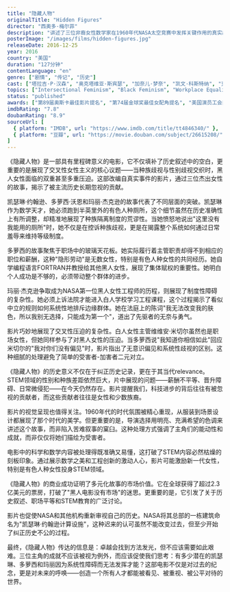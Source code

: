 ```yaml
---
title: "隐藏人物"
originalTitle: "Hidden Figures"
director: "西奥多·梅尔菲"
description: "讲述了三位非裔女性数学家在1960年代NASA太空竞赛中发挥关键作用的真实故事。她们不仅要面对种族歧视，还要克服性别偏见，最终凭借卓越才能为美国航天事业做出了不可磨灭的贡献。"
posterImage: "/images/films/hidden-figures.jpg"
releaseDate: 2016-12-25
year: 2016
country: "美国"
duration: "127分钟"
contentLanguage: "en"
genre: ["剧情", "传记", "历史"]
cast: ["塔拉吉·P·汉森", "奥克塔维亚·斯宾瑟", "加奈儿·梦奈", "凯文·科斯特纳", "克斯汀·邓斯特"]
topics: ["Intersectional Feminism", "Black Feminism", "Workplace Equality", "Equal Pay", "Glass Ceiling", "Education Equality", "Race and Gender"]
status: "published"
awards: ["第89届奥斯卡最佳影片提名", "第74届金球奖最佳女配角提名", "美国演员工会奖最佳群戏"]
imdbRating: "7.8"
doubanRating: "8.9"
sourceUrl: [
  { platform: "IMDB", url: "https://www.imdb.com/title/tt4846340/" },
  { platform: "豆瓣", url: "https://movie.douban.com/subject/26615208/" }
]
---
```


《隐藏人物》是一部具有里程碑意义的电影，它不仅填补了历史叙述中的空白，更重要的是展现了交叉性女性主义的核心议题——当种族歧视与性别歧视交织时，黑人女性面临的双重甚至多重压迫。这部改编自真实事件的影片，通过三位杰出女性的故事，揭示了被主流历史长期忽视的贡献。

凯瑟琳·约翰逊、多萝西·沃恩和玛丽·杰克逊的故事代表了不同层面的突破。凯瑟琳作为数学天才，她必须跑到半英里外的有色人种厕所，这个细节虽然在历史准确性上有所调整，却精准地展现了种族隔离制度的荒谬性。当她愤怒地说出"这里没有我能用的厕所"时，她不仅是在控诉种族歧视，更是在揭露整个系统如何通过日常羞辱来维持等级制度。

多萝西的故事聚焦于职场中的玻璃天花板。她实际履行着主管职责却得不到相应的职位和薪酬，这种"隐形劳动"是无数女性，特别是有色人种女性的共同经历。她自学编程语言FORTRAN并教授给其他黑人女性，展现了集体赋权的重要性。她明白个人成功是不够的，必须带动整个群体的进步。

玛丽·杰克逊争取成为NASA第一位黑人女性工程师的历程，则展现了制度性障碍的复杂性。她必须上诉法院才能进入白人学校学习工程课程，这个过程揭示了看似中立的规则如何系统性地排斥边缘群体。她在法庭上的陈词"我无法改变我的肤色，所以我别无选择，只能成为第一个"，道出了先驱者的无奈与勇气。

影片巧妙地展现了交叉性压迫的复杂性。白人女性主管维维安·米切尔虽然也是职场女性，但她同样参与了对黑人女性的压迫。当多萝西说"我知道你相信如此"回应米切尔的"我对你们没有偏见"时，影片指出了无意识偏见和系统性歧视的区别。这种细腻的处理避免了简单的受害者-加害者二元对立。

《隐藏人物》的历史意义不仅在于纠正历史记录，更在于其当代relevance。STEM领域的性别和种族差距依然巨大，片中展现的问题——薪酬不平等、晋升障碍、日常微侵犯——在今天仍然存在。影片提醒我们，科技进步的背后往往有被忽视的贡献者，而这些贡献者往往是女性和少数族裔。

影片的视觉呈现也值得关注。1960年代的时代氛围被精心重现，从服装到场景设计都展现了那个时代的美学。但更重要的是，导演选择用明亮、充满希望的色调来讲述这个故事，而非陷入苦难叙事的窠臼。这种处理方式强调了主角们的能动性和成就，而非仅仅将她们描绘为受害者。

电影中的科学和数学内容被处理得既准确又易懂，这打破了STEM内容必然枯燥的刻板印象。通过展示数学之美和工程创新的激动人心，影片可能激励新一代女性，特别是有色人种女性投身STEM领域。

《隐藏人物》的商业成功证明了多元化故事的市场价值。它在全球获得了超过2.3亿美元的票房，打破了"黑人电影没有市场"的迷思。更重要的是，它引发了关于历史叙述、职场平等和STEM教育的广泛讨论。

影片也促使NASA和其他机构重新审视自己的历史。NASA将其总部的一栋建筑命名为"凯瑟琳·约翰逊计算设施"，这种迟来的认可虽然不能改变过去，但至少开始了纠正历史不公的过程。

最终，《隐藏人物》传达的信息是：卓越会找到方法发光，但不应该需要如此艰难。三位主角的成就不应该被视为例外，而应该促使我们思考：有多少潜在的凯瑟琳、多萝西和玛丽因为系统性障碍而无法发挥才能？这部电影不仅是对过去的纪念，更是对未来的呼唤——创造一个所有人才都能被看见、被重视、被公平对待的世界。